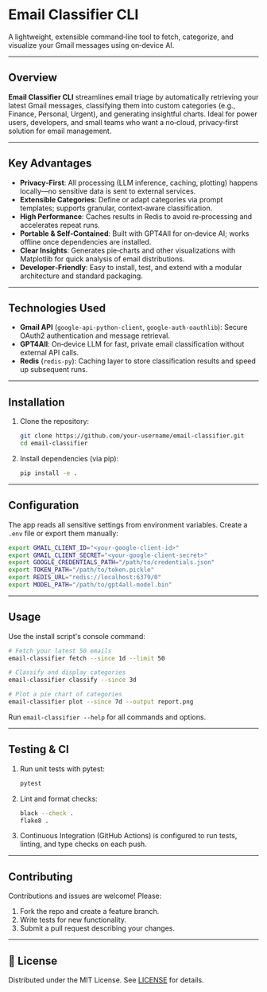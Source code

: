 # Email Classifier CLI

A lightweight, extensible command‑line tool to fetch, categorize, and visualize your Gmail messages using on‑device AI.

---

##  Overview

**Email Classifier CLI** streamlines email triage by automatically retrieving your latest Gmail messages, classifying them into custom categories (e.g., Finance, Personal, Urgent), and generating insightful charts. Ideal for power users, developers, and small teams who want a no‑cloud, privacy‑first solution for email management.

---

##  Key Advantages

* **Privacy‑First**: All processing (LLM inference, caching, plotting) happens locally—no sensitive data is sent to external services.
* **Extensible Categories**: Define or adapt categories via prompt templates; supports granular, context‑aware classification.
* **High Performance**: Caches results in Redis to avoid re‑processing and accelerates repeat runs.
* **Portable & Self‑Contained**: Built with GPT4All for on‑device AI; works offline once dependencies are installed.
* **Clear Insights**: Generates pie‑charts and other visualizations with Matplotlib for quick analysis of email distributions.
* **Developer‑Friendly**: Easy to install, test, and extend with a modular architecture and standard packaging.

---

##  Technologies Used

* **Gmail API** (`google-api-python-client`, `google-auth-oauthlib`): Secure OAuth2 authentication and message retrieval.
* **GPT4All**: On‑device LLM for fast, private email classification without external API calls.
* **Redis** (`redis-py`): Caching layer to store classification results and speed up subsequent runs.

---

##  Installation

1. Clone the repository:

   ```bash
   git clone https://github.com/your‑username/email-classifier.git
   cd email-classifier
   ```
2. Install dependencies (via pip):

   ```bash
   pip install -e .
   ```

---

##  Configuration

The app reads all sensitive settings from environment variables. Create a `.env` file or export them manually:

```bash
export GMAIL_CLIENT_ID="<your-google-client-id>"
export GMAIL_CLIENT_SECRET="<your-google-client-secret>"
export GOOGLE_CREDENTIALS_PATH="/path/to/credentials.json"
export TOKEN_PATH="/path/to/token.pickle"
export REDIS_URL="redis://localhost:6379/0"
export MODEL_PATH="/path/to/gpt4all-model.bin"
```

---

##  Usage

Use the install script's console command:

```bash
# Fetch your latest 50 emails
email-classifier fetch --since 1d --limit 50

# Classify and display categories
email-classifier classify --since 3d

# Plot a pie chart of categories
email-classifier plot --since 7d --output report.png
```

Run `email-classifier --help` for all commands and options.

---

##  Testing & CI

1. Run unit tests with pytest:

   ```bash
   pytest
   ```
2. Lint and format checks:

   ```bash
   black --check .
   flake8 .
   ```
3. Continuous Integration (GitHub Actions) is configured to run tests, linting, and type checks on each push.

---

##  Contributing

Contributions and issues are welcome! Please:

1. Fork the repo and create a feature branch.
2. Write tests for new functionality.
3. Submit a pull request describing your changes.

---

## 📄 License

Distributed under the MIT License. See [LICENSE](LICENSE) for details.
